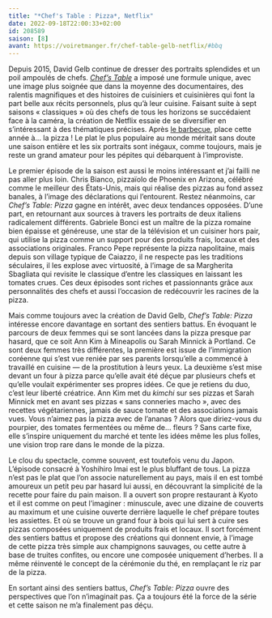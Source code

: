 ```yaml
---
title: "*Chef's Table : Pizza*, Netflix"
date: 2022-09-18T22:00:33+02:00
id: 208589 
saison: [8]
avant: https://voiretmanger.fr/chef-table-gelb-netflix/#bbq
---
```


Depuis 2015, David Gelb continue de dresser des portraits splendides et un poil ampoulés de chefs. [*Chef’s Table*](https://voiretmanger.fr/chef-table-gelb-netflix/) a imposé une formule unique, avec une image plus soignée que dans la moyenne des documentaires, des ralentis magnifiques et des histoires de cuisiniers et cuisinières qui font la part belle aux récits personnels, plus qu’à leur cuisine. Faisant suite à sept saisons « classiques » où des chefs de tous les horizons se succédaient face à la caméra, la création de Netflix essaie de se diversifier en s’intéressant à des thématiques précises. Après [le barbecue](https://voiretmanger.fr/chef-table-gelb-netflix/#bbq), place cette année à… la pizza ! Le plat le plus populaire au monde méritait sans doute une saison entière et les six portraits sont inégaux, comme toujours, mais je reste un grand amateur pour les pépites qui débarquent à l’improviste.

Le premier épisode de la saison est aussi le moins intéressant et j’ai failli ne pas aller plus loin. Chris Bianco, pizzaïolo de Phoenix en Arizona, célébré comme le meilleur des États-Unis, mais qui réalise des pizzas au fond assez banales, à l’image des déclarations qui l’entourent. Restez néanmoins, car *Chef’s Table: Pizza* gagne en intérêt, avec deux tendances opposées. D’une part, en retournant aux sources à travers les portraits de deux italiens radicalement différents. Gabriele Bonci est un maître de la pizza romaine bien épaisse et généreuse, une star de la télévision et un cuisiner hors pair, qui utilise la pizza comme un support pour des produits frais, locaux et des associations originales. Franco Pepe représente la pizza napolitaine, mais depuis son village typique de Caiazzo, il ne respecte pas les traditions séculaires, il les explose avec virtuosité, à l’image de sa Margherita Sbagliata qui revisite le classique d’entre les classiques en laissant les tomates crues. Ces deux épisodes sont riches et passionnants grâce aux personnalités des chefs et aussi l’occasion de redécouvrir les racines de la pizza.

Mais comme toujours avec la création de David Gelb, *Chef’s Table: Pizza* intéresse encore davantage en sortant des sentiers battus. En évoquant le parcours de deux femmes qui se sont lancées dans la pizza presque par hasard, que ce soit Ann Kim à Mineapolis ou Sarah Minnick à Portland. Ce sont deux femmes très différentes, la première est issue de l’immigration coréenne qui s’est vue reniée par ses parents lorsqu’elle a commencé à travaillé en cuisine — de la prostitution à leurs yeux. La deuxième s’est mise devant un four à pizza parce qu’elle avait été déçue par plusieurs chefs et qu’elle voulait expérimenter ses propres idées. Ce que je retiens du duo, c’est leur liberté créatrice. Ann Kim met du *kimchi* sur ses pizzas et Sarah Minnick met en avant ses pizzas « sans conneries macho », avec des recettes végétariennes, jamais de sauce tomate et des associations jamais vues. Vous n’aimez pas la pizza avec de l’ananas ? Alors que diriez-vous du pourpier, des tomates fermentées ou même de… fleurs ? Sans carte fixe, elle s’inspire uniquement du marché et tente les idées même les plus folles, une vision trop rare dans le monde de la pizza.

Le clou du spectacle, comme souvent, est toutefois venu du Japon. L’épisode consacré à Yoshihiro Imai est le plus bluffant de tous. La pizza n’est pas le plat que l’on associe naturellement au pays, mais il en est tombé amoureux un petit peu par hasard lui aussi, en découvrant la simplicité de la recette pour faire du pain maison. Il a ouvert son propre restaurant à Kyoto et il est comme on peut l’imaginer : minuscule, avec une dizaine de couverts au maximum et une cuisine ouverte derrière laquelle le chef prépare toutes les assiettes. Et où se trouve un grand four à bois qui lui sert à cuire ses pizzas composées uniquement de produits frais et locaux. Il sort forcément des sentiers battus et propose des créations qui donnent envie, à l’image de cette pizza très simple aux champignons sauvages, ou cette autre à base de truites confites, ou encore une composée uniquement d’herbes. Il a même réinventé le concept de la cérémonie du thé, en remplaçant le riz par de la pizza. 

En sortant ainsi des sentiers battus, *Chef’s Table: Pizza* ouvre des perspectives que l’on n’imaginait pas. Ça a toujours été la force de la série et cette saison ne m’a finalement pas déçu. 

